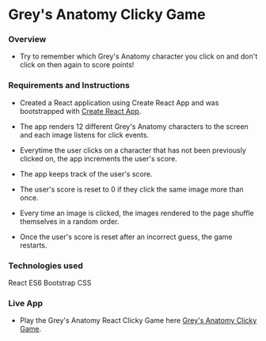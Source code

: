 
# Grey's Anatomy Clicky Game

### Overview
 * Try to remember which Grey's Anatomy character you click on and don't click on then again to score points!

### Requirements and Instructions

* Created a React application using Create React App and was bootstrapped with [Create React App](https://github.com/facebook/create-react-app).

* The app renders 12 different Grey's Anatomy characters to the screen and each image listens for click events.

* Everytime the user clicks on a character that has not been previously clicked on, the app increments the user's score. 

* The app keeps track of the user's score. 

* The user's score is reset to 0 if they click the same image more than once.

* Every time an image is clicked, the images rendered to the page shuffle themselves in a random order.

* Once the user's score is reset after an incorrect guess, the game restarts.

### Technologies used
React
ES6
Bootstrap
CSS

### Live App
* Play the Grey's Anatomy React Clicky Game here [Grey's Anatomy Clicky Game](https://tellomp-clicky-game.herokuapp.com/).


